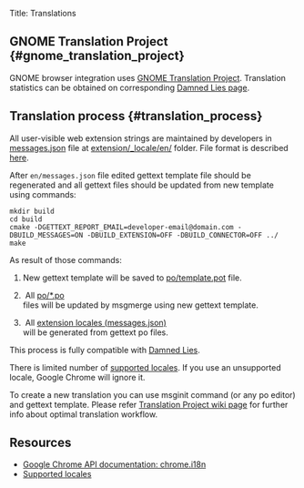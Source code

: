 Title: Translations

## GNOME Translation Project {#gnome_translation_project}

GNOME browser integration uses [GNOME Translation Project](https://wiki.gnome.org/TranslationProject/). Translation statistics can be obtained on corresponding [Damned Lies page](https://l10n.gnome.org/module/chrome-gnome-shell/).

## Translation process {#translation_process}

All user-visible web extension strings are maintained by developers in [messages.json](https://gitlab.gnome.org/GNOME/gnome-browser-extension/-/blob/master/extension/_locales/en/messages.json) file at [extension/\_locale/en/](https://gitlab.gnome.org/GNOME/gnome-browser-extension/-/blob/master/extension/_locales/en/) folder. File format is described [here](https://developer.chrome.com/extensions/i18n-messages).

After `en/messages.json` file edited gettext template file should be regenerated and all gettext files should be updated from new template using commands:

```
mkdir build
cd build
cmake -DGETTEXT_REPORT_EMAIL=developer-email@domain.com -DBUILD_MESSAGES=ON -DBUILD_EXTENSION=OFF -DBUILD_CONNECTOR=OFF ../
make
```

As result of those commands:

1.  New gettext template will be saved to
    [po/template.pot](https://gitlab.gnome.org/GNOME/gnome-browser-extension/-/tree/master/po/)
    file.

2.  All [po/*.po](https://gitlab.gnome.org/GNOME/gnome-browser-extension/-/tree/master/po) files will be updated by msgmerge using new gettext template.
3.  All [extension locales (messages.json)](https://gitlab.gnome.org/GNOME/gnome-browser-extension/-/blob/master/extension/_locales) will be generated from gettext po files.

This process is fully compatible with [Damned Lies](https://l10n.gnome.org/module/chrome-gnome-shell/).

There is limited number of [supported locales](https://developer.chrome.com/webstore/i18n?csw=1#localeTable).
If you use an unsupported locale, Google Chrome will ignore it.

To create a new translation you can use msginit command (or any po editor) and gettext template. Please refer [Translation Project wiki page](https://wiki.gnome.org/TranslationProject/) for further info about optimal translation workflow.

## Resources

-   [Google Chrome API documentation: chrome.i18n](https://developer.chrome.com/extensions/i18n)
-   [Supported locales](https://developer.chrome.com/webstore/i18n?csw=1#localeTable)
